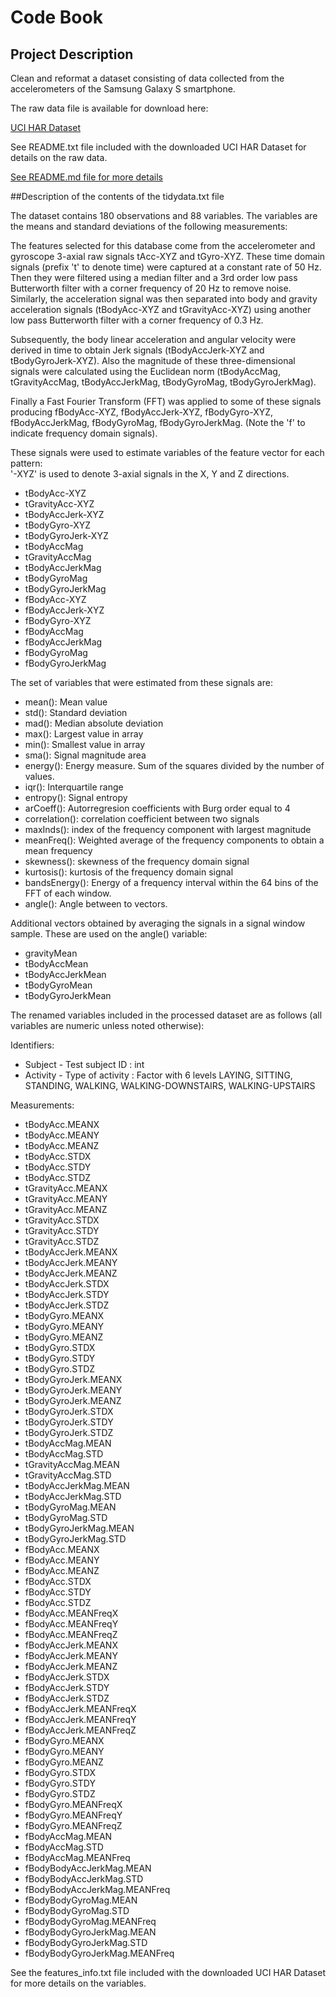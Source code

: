 # Code Book

## Project Description

Clean and reformat a dataset consisting of data collected from the accelerometers of the Samsung Galaxy S smartphone.

The raw data file is available for download here:

[UCI HAR Dataset](https://d396qusza40orc.cloudfront.net/getdata%2Fprojectfiles%2FUCI%20HAR%20Dataset.zip)

See README.txt file included with the downloaded UCI HAR Dataset for details on the raw data.

[See README.md file for more details](https://github.com/rajeshb/DataScienceW3/blob/master/README.md)

##Description of the contents of the tidydata.txt file

The dataset contains 180 observations and 88 variables. The variables are the means and standard deviations of the following measurements:

The features selected for this database come from the accelerometer and gyroscope 3-axial raw signals tAcc-XYZ and tGyro-XYZ. These time domain signals (prefix 't' to denote time) were captured at a constant rate of 50 Hz. Then they were filtered using a median filter and a 3rd order low pass Butterworth filter with a corner frequency of 20 Hz to remove noise. Similarly, the acceleration signal was then separated into body and gravity acceleration signals (tBodyAcc-XYZ and tGravityAcc-XYZ) using another low pass Butterworth filter with a corner frequency of 0.3 Hz. 

Subsequently, the body linear acceleration and angular velocity were derived in time to obtain Jerk signals (tBodyAccJerk-XYZ and tBodyGyroJerk-XYZ). Also the magnitude of these three-dimensional signals were calculated using the Euclidean norm (tBodyAccMag, tGravityAccMag, tBodyAccJerkMag, tBodyGyroMag, tBodyGyroJerkMag). 

Finally a Fast Fourier Transform (FFT) was applied to some of these signals producing fBodyAcc-XYZ, fBodyAccJerk-XYZ, fBodyGyro-XYZ, fBodyAccJerkMag, fBodyGyroMag, fBodyGyroJerkMag. (Note the 'f' to indicate frequency domain signals). 

These signals were used to estimate variables of the feature vector for each pattern:  
'-XYZ' is used to denote 3-axial signals in the X, Y and Z directions.

* tBodyAcc-XYZ
* tGravityAcc-XYZ
* tBodyAccJerk-XYZ
* tBodyGyro-XYZ
* tBodyGyroJerk-XYZ
* tBodyAccMag
* tGravityAccMag
* tBodyAccJerkMag
* tBodyGyroMag
* tBodyGyroJerkMag
* fBodyAcc-XYZ
* fBodyAccJerk-XYZ
* fBodyGyro-XYZ
* fBodyAccMag
* fBodyAccJerkMag
* fBodyGyroMag
* fBodyGyroJerkMag

The set of variables that were estimated from these signals are: 

* mean(): Mean value
* std(): Standard deviation
* mad(): Median absolute deviation 
* max(): Largest value in array
* min(): Smallest value in array
* sma(): Signal magnitude area
* energy(): Energy measure. Sum of the squares divided by the number of values. 
* iqr(): Interquartile range 
* entropy(): Signal entropy
* arCoeff(): Autorregresion coefficients with Burg order equal to 4
* correlation(): correlation coefficient between two signals
* maxInds(): index of the frequency component with largest magnitude
* meanFreq(): Weighted average of the frequency components to obtain a mean frequency
* skewness(): skewness of the frequency domain signal 
* kurtosis(): kurtosis of the frequency domain signal 
* bandsEnergy(): Energy of a frequency interval within the 64 bins of the FFT of each window.
* angle(): Angle between to vectors.

Additional vectors obtained by averaging the signals in a signal window sample. These are used on the angle() variable:

* gravityMean
* tBodyAccMean
* tBodyAccJerkMean
* tBodyGyroMean
* tBodyGyroJerkMean

The renamed variables included in the processed dataset are as follows (all variables are numeric unless noted otherwise):

Identifiers:

* Subject - Test subject ID : int
* Activity - Type of activity : Factor with 6 levels LAYING, SITTING, STANDING, WALKING, WALKING-DOWNSTAIRS, WALKING-UPSTAIRS

Measurements:

* tBodyAcc.MEANX
* tBodyAcc.MEANY
* tBodyAcc.MEANZ
* tBodyAcc.STDX
* tBodyAcc.STDY
* tBodyAcc.STDZ
* tGravityAcc.MEANX
* tGravityAcc.MEANY
* tGravityAcc.MEANZ
* tGravityAcc.STDX
* tGravityAcc.STDY
* tGravityAcc.STDZ
* tBodyAccJerk.MEANX
* tBodyAccJerk.MEANY
* tBodyAccJerk.MEANZ
* tBodyAccJerk.STDX
* tBodyAccJerk.STDY
* tBodyAccJerk.STDZ
* tBodyGyro.MEANX
* tBodyGyro.MEANY
* tBodyGyro.MEANZ
* tBodyGyro.STDX
* tBodyGyro.STDY
* tBodyGyro.STDZ
* tBodyGyroJerk.MEANX
* tBodyGyroJerk.MEANY
* tBodyGyroJerk.MEANZ
* tBodyGyroJerk.STDX
* tBodyGyroJerk.STDY
* tBodyGyroJerk.STDZ
* tBodyAccMag.MEAN
* tBodyAccMag.STD
* tGravityAccMag.MEAN
* tGravityAccMag.STD
* tBodyAccJerkMag.MEAN
* tBodyAccJerkMag.STD
* tBodyGyroMag.MEAN
* tBodyGyroMag.STD
* tBodyGyroJerkMag.MEAN
* tBodyGyroJerkMag.STD
* fBodyAcc.MEANX
* fBodyAcc.MEANY
* fBodyAcc.MEANZ
* fBodyAcc.STDX
* fBodyAcc.STDY
* fBodyAcc.STDZ
* fBodyAcc.MEANFreqX
* fBodyAcc.MEANFreqY
* fBodyAcc.MEANFreqZ
* fBodyAccJerk.MEANX
* fBodyAccJerk.MEANY
* fBodyAccJerk.MEANZ
* fBodyAccJerk.STDX
* fBodyAccJerk.STDY
* fBodyAccJerk.STDZ
* fBodyAccJerk.MEANFreqX
* fBodyAccJerk.MEANFreqY
* fBodyAccJerk.MEANFreqZ
* fBodyGyro.MEANX
* fBodyGyro.MEANY
* fBodyGyro.MEANZ
* fBodyGyro.STDX
* fBodyGyro.STDY
* fBodyGyro.STDZ
* fBodyGyro.MEANFreqX
* fBodyGyro.MEANFreqY
* fBodyGyro.MEANFreqZ
* fBodyAccMag.MEAN
* fBodyAccMag.STD
* fBodyAccMag.MEANFreq
* fBodyBodyAccJerkMag.MEAN
* fBodyBodyAccJerkMag.STD
* fBodyBodyAccJerkMag.MEANFreq
* fBodyBodyGyroMag.MEAN
* fBodyBodyGyroMag.STD
* fBodyBodyGyroMag.MEANFreq
* fBodyBodyGyroJerkMag.MEAN
* fBodyBodyGyroJerkMag.STD
* fBodyBodyGyroJerkMag.MEANFreq

See the features_info.txt file included with the downloaded UCI HAR Dataset for more details on the variables.

